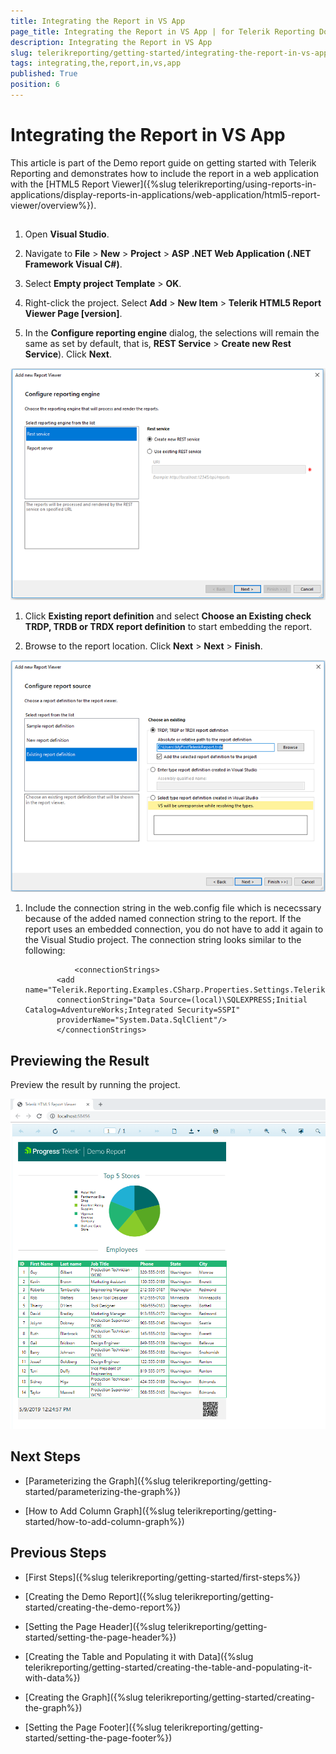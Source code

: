 ```yaml
---
title: Integrating the Report in VS App
page_title: Integrating the Report in VS App | for Telerik Reporting Documentation
description: Integrating the Report in VS App
slug: telerikreporting/getting-started/integrating-the-report-in-vs-app
tags: integrating,the,report,in,vs,app
published: True
position: 6
---
```


# Integrating the Report in VS App



This article is part of the Demo report guide on getting started with Telerik Reporting and demonstrates
        how to include the report in a web application with the [HTML5 Report Viewer]({%slug telerikreporting/using-reports-in-applications/display-reports-in-applications/web-application/html5-report-viewer/overview%}).
      

## 

1. Open __Visual Studio__.
            

1. Navigate to __File__ > __New__ > __Project__              > __ASP .NET Web Application (.NET Framework Visual C#)__.
            

1. Select __Empty project Template__ > __OK__.
            

1. Right-click the project. Select __Add__ > __New Item__ > __Telerik HTML5 Report Viewer Page [version]__.
            

1. In the __Configure reporting engine__ dialog, the selections will remain the same as set by default, that is,
              __REST Service__ > __Create new Rest Service__). Click __Next__.
              
  ![Rest Srervice](images/RestSrervice.PNG)

1. Click __Existing report definition__              and select __Choose an Existing check TRDP, TRDB or TRDX report definition__ to start embedding the report.
            

1. Browse to the report location. Click __Next__ > __Next__ > __Finish__.
              
  ![Embed Report](images/EmbedReport.PNG)

1. Include the connection string in the web.config file which is nececssary because of the added named connection string to the report.
              If the report uses an embedded connection, you do not have to add it again to the Visual Studio project.
              The connection string looks similar to the following:
            

	              <connectionStrings>
              <add name="Telerik.Reporting.Examples.CSharp.Properties.Settings.TelerikConnectionString"
              connectionString="Data Source=(local)\SQLEXPRESS;Initial Catalog=AdventureWorks;Integrated Security=SSPI"
              providerName="System.Data.SqlClient"/>
              </connectionStrings>
            



## Previewing the Result

Preview the result by running the project.
          
  ![VS](images/VS.PNG)

## Next Steps

* [Parameterizing the Graph]({%slug telerikreporting/getting-started/parameterizing-the-graph%})

* [How to Add Column Graph]({%slug telerikreporting/getting-started/how-to-add-column-graph%})

## Previous Steps

* [First Steps]({%slug telerikreporting/getting-started/first-steps%})

* [Creating the Demo Report]({%slug telerikreporting/getting-started/creating-the-demo-report%})

* [Setting the Page Header]({%slug telerikreporting/getting-started/setting-the-page-header%})

* [Creating the Table and Populating it with Data]({%slug telerikreporting/getting-started/creating-the-table-and-populating-it-with-data%})

* [Creating the Graph]({%slug telerikreporting/getting-started/creating-the-graph%})

* [Setting the Page Footer]({%slug telerikreporting/getting-started/setting-the-page-footer%})
